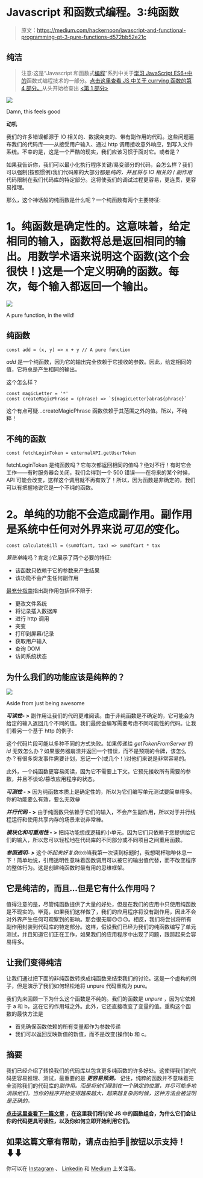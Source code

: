 # Javascript 和函数式编程。3:纯函数

> 原文：<https://medium.com/hackernoon/javascript-and-functional-programming-pt-3-pure-functions-d572bb52e21c>

## 纯洁

> 注意:这是“Javascript 和函数式[编程](https://hackernoon.com/tagged/programming)”系列中关于[学习 JavaScript ES6+中的](https://hackernoon.com/tagged/learning)函数式编程技术的一部分。[点击这里查看 JS 中关于 currying 函数的第 4 部分。](https://hackernoon.com/javascript-and-functional-programming-currying-pt-4-96e3230782ab)从头开始检查出 [<第 1 部分>](https://hackernoon.com/javascript-and-functional-programming-an-introduction-286aa625e26d)

![](img/26ab2673d812511013cdaa35633c4896.png)

Damn, this feels good

**动机**

我们的许多错误都源于 IO 相关的、数据突变的、带有副作用的代码。这些问题遍布我们的代码库——从接受用户输入、通过 http 调用接收意外响应，到写入文件系统。不幸的是，这是一个严酷的现实，我们应该习惯于面对它。或者是？

如果我告诉你，我们可以最小化执行程序关键/易变部分的代码，会怎么样？我们可以强制(按照惯例)我们代码库的大部分都是*纯的，并且将与 IO 相关的* / *副作用*代码限制在我们代码库的特定部分。这将使我们的调试过程更容易，更连贯，更容易推理。

那么，这个神话般的纯函数是什么呢？一个纯函数有两个主要特征:

# **1。纯函数是确定性的**。这意味着，给定相同的输入，函数将总是返回相同的输出。用数学术语来说明这个函数(这个会很快！)这是一个定义明确的函数。每次，每个输入都返回一个输出。

![](img/f281d89d0118bbc261e67099635de019.png)

A pure function, in the wild!

## 纯函数

```
const add = (x, y) => x + y // A pure function
```

*add* 是一个纯函数，因为它的输出完全依赖于它接收的参数。因此，给定相同的值，它将总是产生相同的输出。

这个怎么样？

```
const magicLetter = '*'
const createMagicPhrase = (phrase) => `${magicLetter}abra${phrase}`
```

这个有点可疑…createMagicPhrase 函数依赖于其范围之外的值。所以，不纯粹！

## 不纯的函数

```
const fetchLoginToken = externalAPI.getUserToken
```

fetchLoginToken 是纯函数吗？它每次都返回相同的值吗？绝对不行！有时它会工作——有时服务器会关闭，我们会得到一个 500 错误——在将来的某个时候，API 可能会改变，这样这个调用就不再有效了！所以，因为函数是非确定的，我们可以有把握地说它是一个不纯的函数。

# **2。单纯的功能不会造成副作用**。副作用是系统中任何对外界来说*可见的*变化。

```
const calculateBill = (sumOfCart, tax) => sumOfCart * tax
```

*算账单*纯吗？肯定:)它展示了两个必要的特征:

*   该函数只依赖于它的参数来产生结果
*   该功能不会产生任何副作用

[最充分指南](https://drboolean.gitbooks.io/mostly-adequate-guide/)指出副作用包括但不限于:

*   更改文件系统
*   将记录插入数据库
*   进行 http 调用
*   突变
*   打印到屏幕/记录
*   获取用户输入
*   查询 DOM
*   访问系统状态

## 为什么我们的功能应该是纯粹的？

![](img/3ed5fec8d69bb0ff3c09416f26971e4a.png)

Aside from just being awesome

***可读性- >*** 副作用让我们的代码更难阅读。由于非纯函数是不确定的，它可能会为给定的输入返回几个不同的值。我们最终会编写需要考虑不同可能性的代码。让我们看另一个基于 http 的例子:

这个代码片段可能以多种不同的方式失败。如果传递给 *getTokenFromServer* 的 *id* 无效怎么办？如果服务器崩溃并返回一个错误，而不是预期的令牌，该怎么办？有很多突发事件需要计划，忘记一个(或几个！)对他们来说是非常容易的。

此外，一个纯函数更容易阅读，因为它不需要上下文。它预先接收所有需要的参数，并且不谈论/篡改应用程序的状态。

***可测性* - >** 因为纯函数本质上是确定性的，所以为它们编写单元测试要简单得多。你的功能要么有效，要么无效😁

***并行代码* - >** 由于纯函数只依赖于它们的输入，不会产生副作用，所以对于并行线程运行和使用共享内存的场景来说非常棒。

***模块化和可重用性* - >** 把纯功能想成逻辑的小单元。因为它们只依赖于您提供给它们的输入，所以您可以轻松地在代码库的不同部分或不同项目之间重用函数。

***参照透明- >*** 这个*听起来好复杂*🙄🙄当我第一次读到标题时，我想喝杯咖啡休息一下！简单地说，引用透明性意味着函数调用可以被它的输出值代替，而不改变程序的整体行为。这是创建纯函数时最有用的思维框架。

## 它是纯洁的，而且…但是它有什么作用吗？

值得注意的是，尽管纯函数提供了大量的好处，但是在我们的应用中只使用纯函数是不现实的。毕竟，如果我们这样做了，我们的应用程序将没有副作用，因此不会对外界产生任何可观察到的影响。那会很无聊😥😥😥。相反，我们将尝试将所有副作用封装到代码库的特定部分。这样，假设我们已经为我们的纯函数编写了单元测试，并且知道它们正在工作，如果我们的应用程序中出现了问题，跟踪起来会容易得多。

## 让我们变得纯洁

让我们通过把下面的非纯函数转换成纯函数来结束我们的讨论。这是一个虚构的例子，但是演示了我们如何轻松地将 unpure 代码重构为 pure。

我们先来回顾一下为什么这个函数是不纯的。我们的函数是 *unpure* ，因为它依赖于 a 和 b，这在它的作用域之外。此外，它还直接改变了变量的值。重构这个函数的最快方法是

*   首先确保函数依赖的所有变量都作为参数传递
*   我们可以返回反映新值的新值，而不是改变(操作)b 和 c。

## 摘要

我们已经介绍了转换我们的代码库以包含更多纯函数的许多好处。这使得我们的代码更容易推理、测试，最重要的是 ***更容易预测。*** 记住，纯粹的函数并不意味着完全消除我们的代码库的*副作用。而是将他们限制在一个确定的位置，并尽可能多地消除他们。当你的程序开始变得越来越大，越来越复杂的时候，这种方法会被证明是正确的。*

[**点击这里查看下一篇文章**](https://hackernoon.com/javascript-and-functional-programming-currying-pt-4-96e3230782ab) **，在这里我们将讨论 JS 中的函数组合，为什么它们会让你的代码更具可读性，以及你如何立即开始利用它们。**

## 如果这篇文章有帮助，请点击拍手👏按钮以示支持！⬇⬇

你可以在 [Instagram](https://www.instagram.com/omeragoldberg/) 、 [Linkedin](https://www.linkedin.com/in/omer-goldberg-680b40100/) 和 [Medium](/@omergoldberg) 上关注我。
